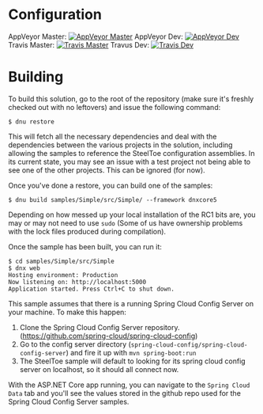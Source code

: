 # Configuration

AppVeyor Master:  [![AppVeyor Master](https://ci.appveyor.com/api/projects/status/27c2hd0460aac1cs/branch/master?svg=true)](https://ci.appveyor.com/project/steeltoe/Configuration)
AppVeyor Dev:  [![AppVeyor Dev](https://ci.appveyor.com/api/projects/status/27c2hd0460aac1cs/branch/dev?svg=true)](https://ci.appveyor.com/project/steeltoe/Configuration)
Travis Master: [![Travis Master](https://travis-ci.org/SteelToeOSS/Configuration.svg?branch=master)](https://travis-ci.org/SteelToeOSS/Configuration)
Travus Dev: [![Travis Dev](https://travis-ci.org/SteelToeOSS/Configuration.svg?branch=dev)](https://travis-ci.org/SteelToeOSS/Configuration)

# Building

To build this solution, go to the root of the repository (make sure it's freshly checked out with no leftovers) and issue the following command:

`$ dnu restore`

This will fetch all the necessary dependencies and deal with the dependencies between the various projects in the solution, including allowing the samples to reference the SteelToe configuration assemblies. In its current state, you may see an issue with a test project not being able to see one of the other projects. This can be ignored (for now).

Once you've done a restore, you can build one of the samples:

`$ dnu build samples/Simple/src/Simple/ --framework dnxcore5`

Depending on how messed up your local installation of the RC1 bits are, you may or may not need to use `sudo` (Some of us have ownership problems with the lock files produced during compilation).

Once the sample has been built, you can run it:

```
$ cd samples/Simple/src/Simple
$ dnx web
Hosting environment: Production
Now listening on: http://localhost:5000
Application started. Press Ctrl+C to shut down.
```
This sample assumes that there is a running Spring Cloud Config Server on your machine. To make this happen:

1. Clone the Spring Cloud Config Server repository. (https://github.com/spring-cloud/spring-cloud-config)
2. Go to the config server directory (`spring-cloud-config/spring-cloud-config-server`) and fire it up with `mvn spring-boot:run`
3. The SteelToe sample will default to looking for its spring cloud config server on localhost, so it should all connect now.

With the ASP.NET Core app running, you can navigate to the `Spring Cloud Data` tab and you'll see the values stored in the github repo used for the Spring Cloud Config Server samples.
